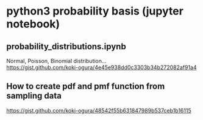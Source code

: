# python3 probability basis (jupyter notebook)

## probability_distributions.ipynb
Normal, Poisson, Binomial distribution...  
https://gist.github.com/koki-ogura/4e45e938dd0c3303b34b272082af91a4

## How to create pdf and pmf function from sampling data
https://gist.github.com/koki-ogura/48542f55b631847989b537ceb1b16115
